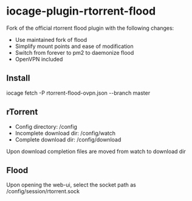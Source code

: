 # iocage-plugin-rtorrent-flood
Fork of the official rtorrent flood plugin with the following changes:
* Use maintained fork of flood
* Simplify mount points and ease of modification
* Switch from forever to pm2 to daemonize flood
* OpenVPN included

## Install
iocage fetch -P rtorrent-flood-ovpn.json --branch master

## rTorrent
* Config directory: /config
* Incomplete download dir: /config/watch
* Complete download dir: /config/download

Upon download completion files are moved from watch to download dir

## Flood

Upon opening the web-ui, select the socket path as /config/session/rtorrent.sock
